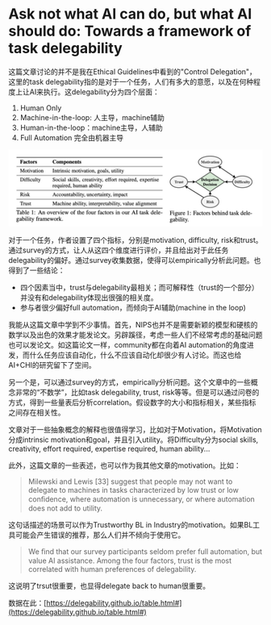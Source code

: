 # Ask not what AI can do, but what AI should do: Towards a framework of task delegability

这篇文章讨论的并不是我在Ethical Guidelines中看到的"Control Delegation"，这里的task delegability指的是对于一个任务，人们有多大的意愿，以及在何种程度上让AI来执行。这delegability分为四个层面：

1. Human Only
2. Machine-in-the-loop: 人主导，machine辅助
3. Human-in-the-loop：machine主导，人辅助
4. Full Automation 完全由机器主导

![./4.png](./4.png)

对于一个任务，作者设置了四个指标，分别是motivation, difficulty, risk和trust。通过survey的方式，让人从这四个维度进行评价，并且给出对于此任务delegability的偏好。通过survey收集数据，使得可以empirically分析此问题。也得到了一些结论：

- 四个因素当中，trust与delegability最相关；而可解释性（trust的一个部分）并没有和delegability体现出很强的相关度。
- 参与者很少偏好full automation，而倾向于AI辅助(machine in the loop)

我能从这篇文章中学到不少事情。首先，NIPS也并不是需要新颖的模型和硬核的数学以及出色的效果才能发论文。另辟蹊径，考虑一些人们不经常考虑的基础问题也可以发论文。如这篇论文一样，community都在向着AI automation的角度进发，而什么任务应该自动化，什么不应该自动化却很少有人讨论。而这也给AI+CHI的研究留下了空间。

另一个是，可以通过survey的方式，empirically分析问题。这个文章中的一些概念非常的“不数学”，比如task delegability, trust, risk等等。但是可以通过问卷的方式，得到一些量表后分析correlation。假设数字的大小和指标相关，某些指标之间存在相关性。

文章对于一些抽象概念的解释也很值得学习，比如对于Motivation，将Motivation分成intrinsic motivation和goal，并且引入utility。将Difficulty分为social skills, creativity, effort required, expertise required, human ability...

此外，这篇文章的一些表述，也可以作为我其他文章的motivation。比如：

> Milewski and Lewis [33] suggest that people may not want to delegate to machines in tasks characterized by low trust or low conﬁdence, where automation is unnecessary, or where automation does not add to utility.

这句话描述的场景可以作为Trustworthy BL in Industry的motivation。如果BL工具可能会产生错误的推荐，那么人们并不倾向于使用它。

> We ﬁnd that our survey participants seldom prefer full automation, but value AI assistance. Among the four factors, trust is the most correlated with human preferences of delegability.

这说明了trsut很重要，也显得delegate back to human很重要。

数据在此：[https://delegability.github.io/table.html#](https://delegability.github.io/table.html#)
